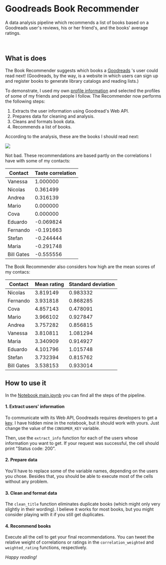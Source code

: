 # Goodreads Book Recommender

A data analysis pipeline which recommends a list of books based on a Goodreads user's reviews, his or her friend's, and the books' average ratings.

<br/>

## What is does

The Book Recommender suggests which books a [Goodreads](https://www.goodreads.com/) 's user could read next! (Goodreads, by the way, is a website in which users can sign up and register books to generate library catalogs and reading lists.)

To demonstrate, I used my own [profile information]() and selected the profiles of some of my friends and people I follow. The Recommender now performs the following steps:

1. Extracts the user information using Goodread's Web API.
2. Prepares data for cleaning and analysis.
3. Cleans and formats book data.
4. Recommends a list of books.

According to the analysis, these are the books I should read next:

![](https://github.com/FranciscoGalan/Goodreads_Book_Recommender/blob/main/Media/recommended_books_francisco_galan.PNG)

Not bad. These recommendations are based partly on the correlations I have with some of my contacts:

| Contact    | Taste correlation |
| ---------- | ----------------- |
| Vanessa    | 1.000000          |
| Nicolas    | 0.361499          |
| Andrea     | 0.316139          |
| Mario      | 0.000000          |
| Cova       | 0.000000          |
| Eduardo    | -0.069824         |
| Fernando   | -0.191663         |
| Stefan     | -0.244444         |
| Maria      | -0.291748         |
| Bill Gates | -0.555556         |

The Book Recommender also considers how high are the mean scores of my contacs:

| Contact    | Mean rating | Standard deviation |
| ---------- | ----------- | ------------------ |
| Nicolas    | 3.819149    | 0.983332           |
| Fernando   | 3.931818    | 0.868285           |
| Cova       | 4.857143    | 0.478091           |
| Mario      | 3.966102    | 0.927847           |
| Andrea     | 3.757282    | 0.856815           |
| Vanessa    | 3.810811    | 1.081294           |
| Maria      | 3.340909    | 0.914927           |
| Eduardo    | 4.101796    | 1.015748           |
| Stefan     | 3.732394    | 0.815762           |
| Bill Gates | 3.538153    | 0.933014           |



## How to use it

In the [Notebook main.ipynb](https://nbviewer.jupyter.org/github/FranciscoGalan/Goodreads_Book_Recommender/blob/main/main.ipynb) you can find all the steps of the pipeline.

#### 1. Extract users' information

To communicate with its Web API, Goodreads requires developers to get a [key](https://www.goodreads.com/api). I have hidden mine in the notebook, but it should work with yours.  Just change the value of the `CONSUMER_KEY` variable. 

Then,  use the `extract_info` function for each of the users whose information you want to get. If your request was successful, the cell should print "Status code:  200".

#### 2. Prepare data

You'll have to replace some of the variable names, depending on the users you chose. Besides that, you should be able to execute most of the cells without any problem.  

#### 3. Clean and format data

The `clean_title` function eliminates duplicate books (which might only very slightly in their wording).  I believe it works for most books, but you might consider playing with it if you still get duplicates. 

#### 4. Recommend books

Execute all the cell to get your final recommendations. You can tweet the relative weight of correlations or ratings in the `correlation_weighted` and `weighted_rating` functions, respectively. 

*Happy reading!*